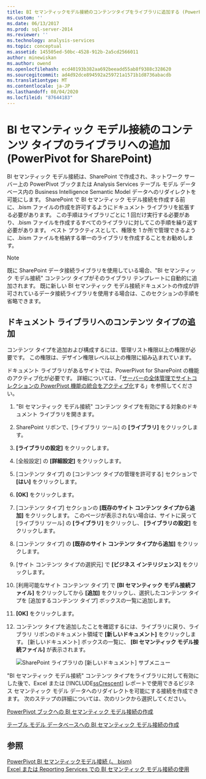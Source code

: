 ```yaml
---
title: BI セマンティックモデル接続のコンテンツタイプをライブラリに追加する (PowerPivot for SharePoint) |Microsoft Docs
ms.custom: ''
ms.date: 06/13/2017
ms.prod: sql-server-2014
ms.reviewer: ''
ms.technology: analysis-services
ms.topic: conceptual
ms.assetid: 145505ed-50bc-4528-912b-2a5cd2566011
author: minewiskan
ms.author: owend
ms.openlocfilehash: ecd40193b382aa692beeadd55ab8f9388c328620
ms.sourcegitcommit: ad4d92dce894592a259721a1571b1d8736abacdb
ms.translationtype: MT
ms.contentlocale: ja-JP
ms.lasthandoff: 08/04/2020
ms.locfileid: "87644183"
---
```

# <a name="add-a-bi-semantic-model-connection-content-type-to-a-library-powerpivot-for-sharepoint"></a>BI セマンティック モデル接続のコンテンツ タイプのライブラリへの追加 (PowerPivot for SharePoint)
  BI セマンティック モデル接続は、SharePoint で作成され、ネットワーク サーバー上の PowerPivot ブックまたは Analysis Services テーブル モデル データベース内の Business Intelligence Semantic Model データへのリダイレクトを可能にします。 SharePoint で BI セマンティック モデル接続を作成する前に、.bism ファイルの作成を許可するようにドキュメント ライブラリを拡張する必要があります。 この手順はライブラリごとに 1 回だけ実行する必要があり、.bism ファイルを作成するすべてのライブラリに対してこの手順を繰り返す必要があります。 ベスト プラクティスとして、権限を 1 か所で管理できるように、.bism ファイルを格納する単一のライブラリを作成することをお勧めします。  
  
> [!NOTE]  
>  既に SharePoint データ接続ライブラリを使用している場合、"BI セマンティック モデル接続" コンテンツ タイプがそのライブラリ テンプレートに自動的に追加されます。 既に新しい BI セマンティック モデル接続ドキュメントの作成が許可されているデータ接続ライブラリを使用する場合は、このセクションの手順を省略できます。  
  
##  <a name="add-the-content-type-to-a-document-library"></a><a name="bkmk_addtype"></a> ドキュメント ライブラリへのコンテンツ タイプの追加  
 コンテンツ タイプを追加および構成するには、管理リスト権限以上の権限が必要です。 この権限は、デザイン権限レベル以上の権限に組み込まれています。  
  
 ドキュメント ライブラリがあるサイトでは、PowerPivot for SharePoint の機能のアクティブ化が必要です。 詳細については、「[サーバーの全体管理でサイトコレクションの PowerPivot 機能の統合をアクティブ化](activate-power-pivot-integration-for-site-collections-in-ca.md)する」を参照してください。  
  
1.  "BI セマンティック モデル接続" コンテンツ タイプを有効にする対象のドキュメント ライブラリを開きます。  
  
2.  SharePoint リボンで、[ライブラリ ツール] の **[ライブラリ]** をクリックします。  
  
3.  **[ライブラリの設定]** をクリックします。  
  
4.  [全般設定] の **[詳細設定]** をクリックします。  
  
5.  [コンテンツ タイプ] の [コンテンツ タイプの管理を許可する] セクションで **[はい]** をクリックします。  
  
6.  **[OK]** をクリックします。  
  
7.  [コンテンツ タイプ] セクションの **[既存のサイト コンテンツ タイプから追加]** をクリックします。 このページが表示されない場合は、サイトに戻って [ライブラリ ツール] の **[ライブラリ]** をクリックし、 **[ライブラリの設定]** をクリックします。  
  
8.  [コンテンツ タイプ] の **[既存のサイト コンテンツ タイプから追加]** をクリックします。  
  
9. [サイト コンテンツ タイプの選択元] で **[ビジネス インテリジェンス]** をクリックします。  
  
10. [利用可能なサイト コンテンツ タイプ] で **[BI セマンティック モデル接続ファイル]** をクリックしてから **[追加]** をクリックし、選択したコンテンツ タイプを [追加するコンテンツ タイプ] ボックスの一覧に追加します。  
  
11. **[OK]** をクリックします。  
  
12. コンテンツ タイプを追加したことを確認するには、ライブラリに戻り、ライブラリ リボンのドキュメント領域で **[新しいドキュメント]** をクリックします。 [新しいドキュメント] ボックスの一覧に、 **[BI セマンティック モデル接続ファイル]** が表示されます。  
  
     ![SharePoint ライブラリの [新しいドキュメント] サブメニュー](../media/ssas-bismconnection-new.gif "SharePoint ライブラリの [新しいドキュメント] サブメニュー")  
  
 "BI セマンティック モデル接続" コンテンツ タイプをライブラリに対して有効にした後で、Excel または [!INCLUDE[ssCrescent](../../includes/sscrescent-md.md)] レポートで使用できるビジネス セマンティック モデル データへのリダイレクトを可能にする接続を作成できます。 次のステップの詳細については、次のリンクから選択してください。  
  
 [PowerPivot ブックへの BI セマンティック モデル接続の作成](create-a-bi-semantic-model-connection-to-a-power-pivot-workbook.md)  
  
 [テーブル モデル データベースへの BI セマンティック モデル接続の作成](create-a-bi-semantic-model-connection-to-a-tabular-model-database.md)  
  
## <a name="see-also"></a>参照  
 [PowerPivot BI セマンティックモデル接続 &#40;。 bism&#41;](power-pivot-bi-semantic-model-connection-bism.md)   
 [Excel または Reporting Services での BI セマンティック モデル接続の使用](use-a-bi-semantic-model-connection-in-excel-or-reporting-services.md)  
  
  
